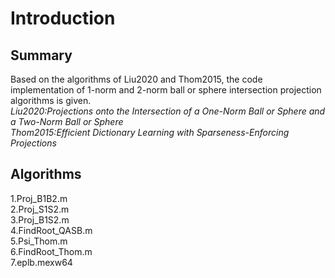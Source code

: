 # Introduction

## Summary
Based on the algorithms of Liu2020 and Thom2015, the code implementation of 1-norm and 2-norm ball or sphere intersection projection algorithms is given.  
*Liu2020:Projections onto the Intersection of a One-Norm Ball or Sphere and a Two-Norm Ball or Sphere*  
*Thom2015:Efficient Dictionary Learning with Sparseness-Enforcing Projections*
## Algorithms  
1.Proj_B1B2.m  
2.Proj_S1S2.m  
3.Proj_B1S2.m  
4.FindRoot_QASB.m  
5.Psi_Thom.m  
6.FindRoot_Thom.m  
7.eplb.mexw64  
